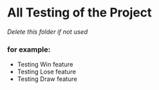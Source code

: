 # All Testing of the Project

*Delete this folder if not used*

### for example:
- Testing Win feature
- Testing Lose feature
- Testing Draw feature

